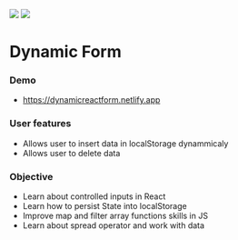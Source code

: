 ![](https://aleen42.github.io/badges/src/javascript.svg) ![](https://aleen42.github.io/badges/src/react.svg)

# Dynamic Form

### Demo

- https://dynamicreactform.netlify.app

### User features

- Allows user to insert data in localStorage dynammicaly
- Allows user to delete data

### Objective

- Learn about controlled inputs in React
- Learn how to persist State into localStorage
- Improve map and filter array functions skills in JS
- Learn about spread operator and work with data
